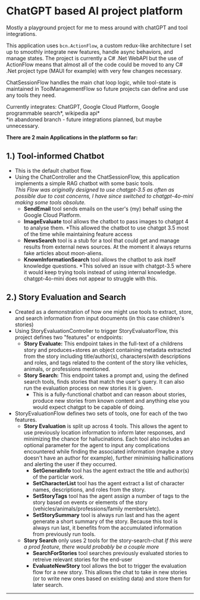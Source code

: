 # ChatGPT based AI project platform
Mostly a playground project for me to mess around with chatGPT and tool integrations.   

This application uses `bcn.ActionFlow`, a custom redux-like architecture I set up to smoothly integrate new features, handle async behaviors, and manage states.
The project is currently a C# .Net WebAPI but the use of ActionFlow means that almost all of the code could be moved to any C# .Net project type (MAUI for example) with very few changes necessary. 

ChatSessionFlow handles the main chat loop logic, while tool-state is maintained in ToolManagementFlow so future projects can define and use any tools they need. 
   
Currently integrates: ChatGPT, Google Cloud Platform, Google programmable search*, wikipedia api*   
*in abandoned branch - future integrations planned, but maybe unnecessary.


**There are 2 main Applications in the platform so far:**



## 1.) Tool-informed Chatbot
   - This is the default chatbot flow.
   - Using the ChatController and the ChatSessionFlow, this application implements a simple RAG chatbot with some basic tools.   
*This Flow was originally designed to use chatgpt-3.5 as often as possible due to cost concerns, I have since switched to chatgpt-4o-mini making some tools obsolute.*
        - **SendEmail** tool sends emails on the user's (my) behalf using the Google Cloud Platform.
        - **ImageEvaluate** tool allows the chatbot to pass images to chatgpt 4 to analyse them. *This allowed the chatbot to use chatgpt 3.5 most of the time while maintaining feature access
        - **NewsSearch** tool is a stub for a tool that could get and manage results from external news sources. At the moment it always returns fake articles about moon-aliens.
        - **KnownInformationSearch** tool allows the chatbot to ask itself knowledge questions. *This solved an issue with chatgpt-3.5 where it would keep trying tools instead of using internal knowledge. chatgpt-4o-mini does not appear to struggle with this.


## 2.) Story Evaluation and Search
   - Created as a demonstration of how one might use tools to extract, store, and search information from input documents (in this case children's stories)
   - Using StoryEvaluationController to trigger StoryEvaluatorFlow, this project defines two "features" or endpoints:
        - **Story Evaluate:** This endpoint takes in the full-text of a childrens story and produces+stores an object containing metadata extracted from the story including title/author(s), characters(with descriptions and roles, and tags related to the content of the story like vehicles, animals, or professions mentioned.
        - **Story Search:** This endpoint takes a prompt and, using the defined search tools, finds stories that match the user's query. It can also run the evaluation process on new stories it is given.
             - This is a fully-functional chatbot and can reason about stories, produce new stories from known content and anything else you would expect chatgpt to be capable of doing.
   - StoryEvaluationFlow defines two sets of tools, one for each of the two features.
        - **Story Evaluation** is split up across 4 tools. This allows the agent to use previously location information to inform later responses, and minimizing the chance for hallucinations. Each tool also includes an optional parameter for the agent to input any complications encountered while finding the associated information (maybe a story doesn't have an author for example), further minimising hallicinations and alerting the user if they occurred. 
             - **SetGeneralInfo** tool has the agent extract the title and author(s) of the particlar work.
             - **SetCharacterList** tool has the agent extract a list of character names, descriptions, and roles from the story.
             - **SetStoryTags** tool has the agent assign a number of tags to the story based on events or elements of the story (vehicles/animals/professions/family members/etc).
             - **SetStorySummary** tool is always run last and has the agent generate a short summary of the story. Because this tool is always run last, it benefits from the accumulated information from previously run tools.
        - **Story Search** only uses 2 tools for the story-search-chat *If this were a prod feature, there would probably be a couple more*
            - **SearchForStories** tool searches previously evaluated stories to retreive relevant stories for the end-user
            - **EvaluateNewStory** tool allows the bot to trigger the evaluation flow for a new story. This allows the chat to take in new stories (or to write new ones based on existing data) and store them for later search.
         
---
